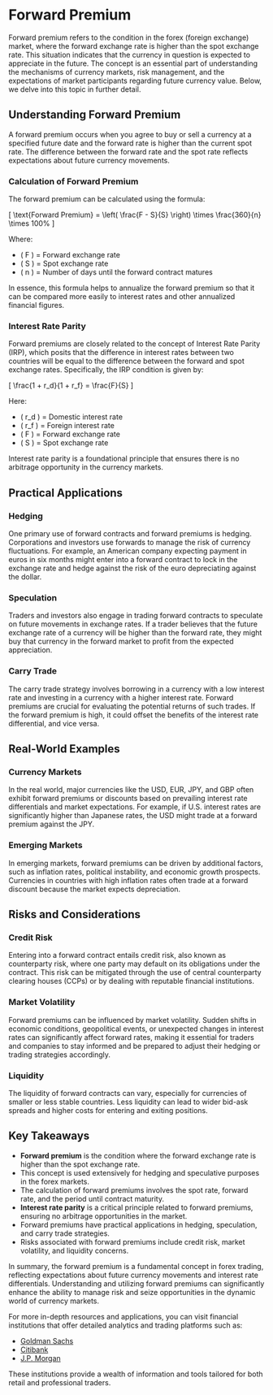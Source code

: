 # Forward Premium

Forward premium refers to the condition in the forex (foreign exchange) market, where the forward exchange rate is higher than the spot exchange rate. This situation indicates that the currency in question is expected to appreciate in the future. The concept is an essential part of understanding the mechanisms of currency markets, risk management, and the expectations of market participants regarding future currency value. Below, we delve into this topic in further detail.

## Understanding Forward Premium

A forward premium occurs when you agree to buy or sell a currency at a specified future date and the forward rate is higher than the current spot rate. The difference between the forward rate and the spot rate reflects expectations about future currency movements.

### Calculation of Forward Premium

The forward premium can be calculated using the formula:

\[ \text{Forward Premium} = \left( \frac{F - S}{S} \right) \times  \frac{360}{n}  \times  100\% \]

Where:
- \( F \) = Forward exchange rate
- \( S \) = Spot exchange rate
- \( n \) = Number of days until the forward contract matures

In essence, this formula helps to annualize the forward premium so that it can be compared more easily to interest rates and other annualized financial figures.

### Interest Rate Parity

Forward premiums are closely related to the concept of Interest Rate Parity (IRP), which posits that the difference in interest rates between two countries will be equal to the difference between the forward and spot exchange rates. Specifically, the IRP condition is given by:

\[ \frac{1 + r_d}{1 + r_f} = \frac{F}{S} \]

Here:
- \( r_d \) = Domestic interest rate
- \( r_f \) = Foreign interest rate
- \( F \) = Forward exchange rate
- \( S \) = Spot exchange rate

Interest rate parity is a foundational principle that ensures there is no arbitrage opportunity in the currency markets. 

## Practical Applications

### Hedging

One primary use of forward contracts and forward premiums is hedging. Corporations and investors use forwards to manage the risk of currency fluctuations. For example, an American company expecting payment in euros in six months might enter into a forward contract to lock in the exchange rate and hedge against the risk of the euro depreciating against the dollar.

### Speculation

Traders and investors also engage in trading forward contracts to speculate on future movements in exchange rates. If a trader believes that the future exchange rate of a currency will be higher than the forward rate, they might buy that currency in the forward market to profit from the expected appreciation.

### Carry Trade

The carry trade strategy involves borrowing in a currency with a low interest rate and investing in a currency with a higher interest rate. Forward premiums are crucial for evaluating the potential returns of such trades. If the forward premium is high, it could offset the benefits of the interest rate differential, and vice versa.

## Real-World Examples

### Currency Markets

In the real world, major currencies like the USD, EUR, JPY, and GBP often exhibit forward premiums or discounts based on prevailing interest rate differentials and market expectations. For example, if U.S. interest rates are significantly higher than Japanese rates, the USD might trade at a forward premium against the JPY.

### Emerging Markets

In emerging markets, forward premiums can be driven by additional factors, such as inflation rates, political instability, and economic growth prospects. Currencies in countries with high inflation rates often trade at a forward discount because the market expects depreciation.

## Risks and Considerations

### Credit Risk

Entering into a forward contract entails credit risk, also known as counterparty risk, where one party may default on its obligations under the contract. This risk can be mitigated through the use of central counterparty clearing houses (CCPs) or by dealing with reputable financial institutions.

### Market Volatility

Forward premiums can be influenced by market volatility. Sudden shifts in economic conditions, geopolitical events, or unexpected changes in interest rates can significantly affect forward rates, making it essential for traders and companies to stay informed and be prepared to adjust their hedging or trading strategies accordingly.

### Liquidity

The liquidity of forward contracts can vary, especially for currencies of smaller or less stable countries. Less liquidity can lead to wider bid-ask spreads and higher costs for entering and exiting positions.

## Key Takeaways

- **Forward premium** is the condition where the forward exchange rate is higher than the spot exchange rate.
- This concept is used extensively for hedging and speculative purposes in the forex markets.
- The calculation of forward premiums involves the spot rate, forward rate, and the period until contract maturity.
- **Interest rate parity** is a critical principle related to forward premiums, ensuring no arbitrage opportunities in the market.
- Forward premiums have practical applications in hedging, speculation, and carry trade strategies.
- Risks associated with forward premiums include credit risk, market volatility, and liquidity concerns.

In summary, the forward premium is a fundamental concept in forex trading, reflecting expectations about future currency movements and interest rate differentials. Understanding and utilizing forward premiums can significantly enhance the ability to manage risk and seize opportunities in the dynamic world of currency markets.

For more in-depth resources and applications, you can visit financial institutions that offer detailed analytics and trading platforms such as:
- [Goldman Sachs](https://www.goldmansachs.com)
- [Citibank](https://www.citigroup.com)
- [J.P. Morgan](https://www.jpmorgan.com)

These institutions provide a wealth of information and tools tailored for both retail and professional traders.